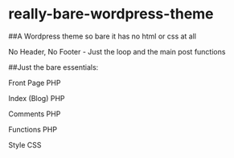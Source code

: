# really-bare-wordpress-theme

##A Wordpress theme so bare it has no html or css at all

No Header, No Footer - Just the loop and the main post functions

##Just the bare essentials:

Front Page PHP

Index (Blog) PHP

Comments PHP

Functions PHP

Style CSS
